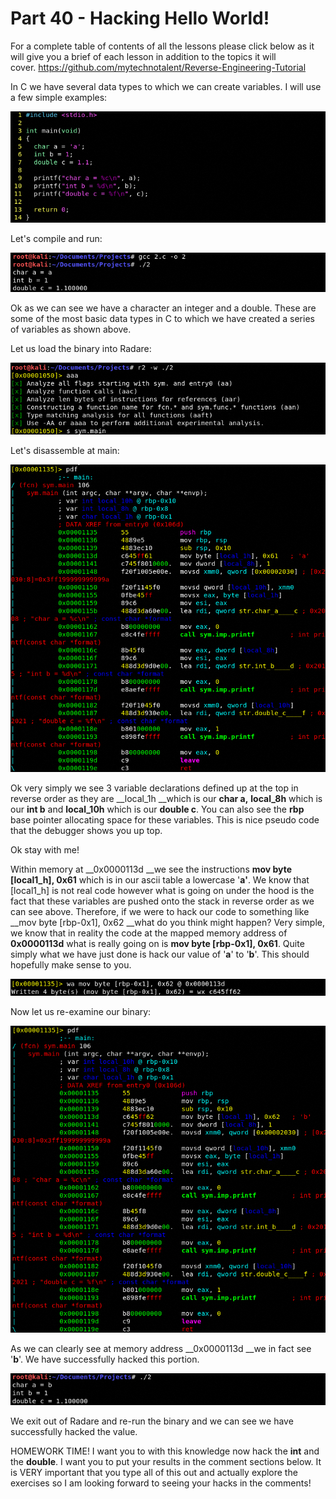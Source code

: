 # Part 40 - Hacking Hello World!

For a complete table of contents of all the lessons please click below as it will give you a brief of each lesson in addition to the topics it will cover.&nbsp;https://github.com/mytechnotalent/Reverse-Engineering-Tutorial

In C we have several data types to which we can create variables. I will use a few simple examples:

<div class="slate-resizable-image-embed slate-image-embed__resize-full-width"><img src="imgs/20619751.jpg"/></div>

Let's compile and run:

<div class="slate-resizable-image-embed slate-image-embed__resize-full-width"><img src="imgs/727641596.jpg"/></div>

Ok as we can see we have a character an integer and a double. These are some of the most basic data types in C to which we have created a series of variables as shown above.

Let us load the binary into Radare:

<div class="slate-resizable-image-embed slate-image-embed__resize-full-width"><img src="imgs/600048097.jpg"/></div>

Let's disassemble at main:

<div class="slate-resizable-image-embed slate-image-embed__resize-full-width"><img src="imgs/924298458.jpg"/></div>

Ok very simply we see 3 variable declarations defined up at the top in reverse order as they are __local\_1h __which is our __char a,__ __local\_8h__ which is our __int b__ and __local\_10h__ which is our __double c__. You can also see the __rbp__ base pointer allocating space for these variables. This is nice pseudo code that the debugger shows you up top.

Ok stay with me!

Within memory at __0x0000113d __we see the instructions __mov byte \[local1\_h\], 0x61__ which is in our ascii table a lowercase '__a'__. We know that \[local1\_h\] is not real code however what is going on under the hood is the fact that these variables are pushed onto the stack in reverse order as we can see above. Therefore, if we were to hack our code to something like __mov byte \[rbp-0x1\], 0x62 __what do you think might happen? Very simple, we know that in reality the code at the mapped memory address of __0x0000113d__ what is really going on is __mov byte \[rbp-0x1\], 0x61__. Quite simply what we have just done is hack our value of '__a__' to '__b__'. This should hopefully make sense to you.

<div class="slate-resizable-image-embed slate-image-embed__resize-full-width"><img src="imgs/926150443.jpg"/></div>

Now let us re-examine our binary:

<div class="slate-resizable-image-embed slate-image-embed__resize-full-width"><img src="imgs/820088005.jpg"/></div>

As we can clearly see at memory address __0x0000113d __we in fact see '__b__'. We have successfully hacked this portion.

<div class="slate-resizable-image-embed slate-image-embed__resize-full-width"><img src="imgs/34841493.jpg"/></div>

We exit out of Radare and re-run the binary and we can see we have successfully hacked the value.

HOMEWORK TIME! I want you to with this knowledge now hack the __int__ and the __double__. I want you to put your results in the comment sections below. It is VERY important that you type all of this out and actually explore the exercises so I am looking forward to seeing your hacks in the comments!